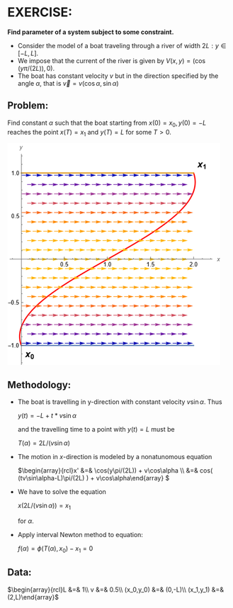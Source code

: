 # EXERCISE:
**Find parameter of a system subject to some constraint.**

- Consider the model of a boat traveling through a river of width $`2L: y\in[-L,L]`$.
- We impose that the current of the river is given by $`V(x,y) = (\cos(y\pi/(2L)),0)`$.
- The boat has constant velocity $`v`$ but in the direction specified by the angle $`\alpha`$, that is $`\vec{v}=v(\cos\alpha,\sin\alpha)`$

## Problem: 

Find constant $`\alpha`$ such that the boat starting from $`x(0)=x_0, y(0)=-L`$ reaches the point $`x(T)=x_1`$ and $`y(T)=L`$ for some $`T>0`$.

![](boat-trajectory.png)


## Methodology:
- The boat is travelling in y-direction with constant velocity $`v\sin\alpha`$. Thus 

  $`y(t) = -L + t*v\sin\alpha`$

  and the travelling time to a point with $`y(t)=L`$ must be 
  
  $`T(\alpha)=2L/(v\sin\alpha)`$
  
- The motion in $`x`$-direction is modeled by a nonatunomous equation

  $`\begin{array}{rcl}x' &=& \cos(y\pi/(2L)) + v\cos\alpha \\ &=& cos( (tv\sin\alpha-L)\pi/(2L) ) + v\cos\alpha\end{array} `$
  
- We have to solve the equation 

  $`x(2L/(v\sin\alpha)) = x_1`$
 
  for $`\alpha`$.

- Apply interval Newton method to equation:

  $`f(\alpha) = \phi(T(\alpha),x_0) - x_1 = 0`$
  
## Data:
  $`\begin{array}{rcl}L &=& 1\\ v &=& 0.5\\ (x_0,y_0) &=& (0,-L)\\ (x_1,y_1) &=& (2,L)\end{array}`$
